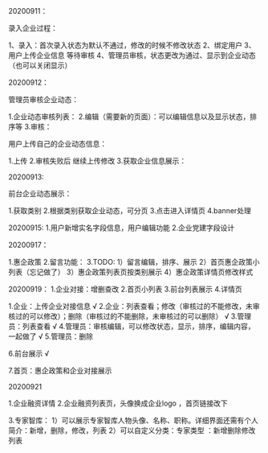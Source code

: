 20200911：

录入企业过程：

1、录入：首次录入状态为默认不通过，修改的时候不修改状态
2、绑定用户
3、用户上传企业信息 等待审核
4、管理员审核，状态更改为通过、显示到企业动态（也可以关闭显示）

20200912：

管理员审核企业动态：

1.企业动态审核列表：
2.编辑（需要新的页面）：可以编辑信息以及显示状态，排序等
3.审核：


用户上传自己的企业动态信息：

1.上传
2.审核失败后 继续上传修改
3.获取企业信息展示：


20200913:

前台企业动态展示：

1.获取类别
2.根据类别获取企业动态，可分页
3.点击进入详情页
4.banner处理

20200915:
1.用户新增实名字段信息，用户编辑功能
2.企业党建字段设计


20200917：

1.惠企政策
2.留言功能：
3.TODO:
1）留言编辑，排序、展示 
2）首页惠企政策小列表（忘记做了）
3）惠企政策列表页按类别展示
4）惠企政策详情页修改样式


20200919：
1.企业对接：增删查改
2.首页小列表
3.前台列表展示
4.详情页


1.企业：上传企业对接信息 √
2.企业：列表查看；修改（审核过的不能修改，未审核过的可以修改）；删除（审核过的不能删除，未审核过的可以删除） √
3.管理员：列表查看 √
4.管理员：审核编辑，可以修改状态，显示，排序，编辑内容，一起做了 √
5.管理员：删除 

6.前台展示 √


7.首页：惠企政策和企业对接展示 


20200921

1.企业融资详情
2.企业融资列表页，头像换成企业logo ，首页链接改下

3.专家智库：
1）可以展示专家智库人物头像、名称、职称。详细界面还需有个人简介：新增，删除，修改，列表
2）可以自定义分类：专家类型 ：新增删除修改列表












